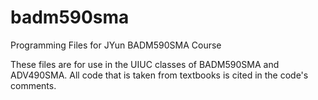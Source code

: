 # badm590sma
Programming Files for JYun BADM590SMA Course

These files are for use in the UIUC classes of BADM590SMA and ADV490SMA. All code that is taken from textbooks is cited
in the code's comments.
